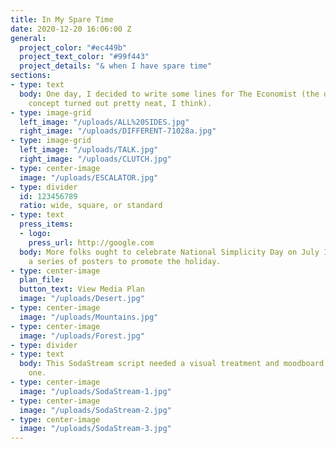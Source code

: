 ```yaml
---
title: In My Spare Time
date: 2020-12-20 16:06:00 Z
general:
  project_color: "#ec449b"
  project_text_color: "#99f443"
  project_details: "& when I have spare time"
sections:
- type: text
  body: One day, I decided to write some lines for The Economist (the out-of-home
    concept turned out pretty neat, I think).
- type: image-grid
  left_image: "/uploads/ALL%20SIDES.jpg"
  right_image: "/uploads/DIFFERENT-71028a.jpg"
- type: image-grid
  left_image: "/uploads/TALK.jpg"
  right_image: "/uploads/CLUTCH.jpg"
- type: center-image
  image: "/uploads/ESCALATOR.jpg"
- type: divider
  id: 123456789
  ratio: wide, square, or standard
- type: text
  press_items:
  - logo: 
    press_url: http://google.com
  body: More folks ought to celebrate National Simplicity Day on July 12, so I created
    a series of posters to promote the holiday.
- type: center-image
  plan_file: 
  button_text: View Media Plan
  image: "/uploads/Desert.jpg"
- type: center-image
  image: "/uploads/Mountains.jpg"
- type: center-image
  image: "/uploads/Forest.jpg"
- type: divider
- type: text
  body: This SodaStream script needed a visual treatment and moodboard, so I created
    one.
- type: center-image
  image: "/uploads/SodaStream-1.jpg"
- type: center-image
  image: "/uploads/SodaStream-2.jpg"
- type: center-image
  image: "/uploads/SodaStream-3.jpg"
---
```


